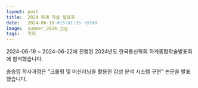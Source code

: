 ```yaml
---
layout: post
title:  2024 하계 학술 발표회
date:   2024-06-19 #15:01:35 +0300
image:  summer_2024.jpg
tags:   학회
---
```


2024-06-19 ~ 2024-06-22에 진행된 2024년도 한국통신학회 하계종합학술발표회에 참석했습니다.

송승엽 학사과정은 "크롤링 및 머신러닝을 활용한 감성 분석 시스템 구현" 논문을 발표했습니다.
